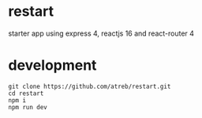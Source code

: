 # restart

starter app using express 4, reactjs 16 and react-router 4

# development
```
git clone https://github.com/atreb/restart.git
cd restart
npm i
npm run dev
```
